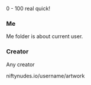 0 - 100 real quick! 

### Me 
Me folder is about current user. 

### Creator 
Any creator 

niftynudes.io/username/artwork

### 